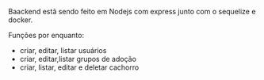 Baackend estã sendo feito em Nodejs com express junto com o sequelize e docker.

Funções por enquanto:
- criar, editar, listar usuários
- criar, editar,listar grupos de adoção
- criar, listar, editar e deletar cachorro